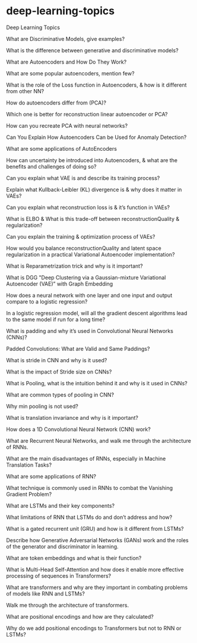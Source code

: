 # deep-learning-topics
Deep Learning Topics 

What are Discriminative Models, give examples?

What is the difference between generative and discriminative models?

What are Autoencoders and How Do They Work?

What are some popular autoencoders, mention few?

What is the role of the Loss function in Autoencoders, & how is it different from other NN?

How do autoencoders differ from (PCA)?

Which one is better for reconstruction linear autoencoder or PCA?

How can you recreate PCA with neural networks?

Can You Explain How Autoencoders Can be Used for Anomaly Detection?

What are some applications of AutoEncoders

How can uncertainty be introduced into Autoencoders, & what are the benefits and challenges of doing so?

Can you explain what VAE is and describe its training process?

Explain what Kullback-Leibler (KL) divergence is & why does it matter in VAEs?

Can you explain what reconstruction loss is & it’s function in VAEs?

What is ELBO & What is this trade-off between reconstructionQuality & regularization?

Can you explain the training & optimization process of VAEs?

How would you balance reconstructionQuality and latent space regularization in a practical Variational Autoencoder implementation?

What is Reparametrization trick and why is it important?

What is DGG "Deep Clustering via a Gaussian-mixture Variational Autoencoder (VAE)” with Graph Embedding

How does a neural network with one layer and one input and output compare to a logistic regression?

In a logistic regression model, will all the gradient descent algorithms lead to the same model if run for a long time?

What is padding and why it’s used in Convolutional Neural Networks (CNNs)?

Padded Convolutions: What are Valid and Same Paddings?

What is stride in CNN and why is it used?

What is the impact of Stride size on CNNs?

What is Pooling, what is the intuition behind it and why is it used in CNNs?

What are common types of pooling in CNN?

Why min pooling is not used?

What is translation invariance and why is it important?

How does a 1D Convolutional Neural Network (CNN) work?

What are Recurrent Neural Networks, and walk me through the architecture of RNNs.

What are the main disadvantages of RNNs, especially in Machine Translation Tasks?

What are some applications of RNN?

What technique is commonly used in RNNs to combat the Vanishing Gradient Problem?

What are LSTMs and their key components?

What limitations of RNN that LSTMs do and don’t address and how?

What is a gated recurrent unit (GRU) and how is it different from LSTMs?

Describe how Generative Adversarial Networks (GANs) work and the roles of the generator and discriminator in learning.

What are token embeddings and what is their function?

What is Multi-Head Self-Attention and how does it enable more effective processing of sequences in Transformers?

What are transformers and why are they important in combating problems of models like RNN and LSTMs?

Walk me through the architecture of transformers.

What are positional encodings and how are they calculated?

Why do we add positional encodings to Transformers but not to RNN or LSTMs?
